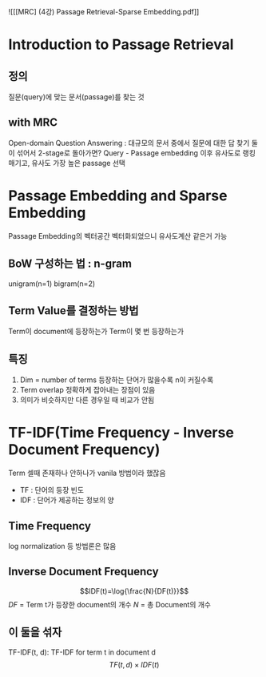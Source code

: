 ![[[MRC] (4강) Passage Retrieval-Sparse Embedding.pdf]]

# Introduction to Passage Retrieval
## 정의
질문(query)에 맞는 문서(passage)를 찾는 것

## with MRC
Open-domain Question Answering : 대규모의 문서 중에서 질문에 대한 답 찾기
둘이 섞어서 2-stage로 돌아가면?
Query - Passage embedding 이후 유사도로 랭킹 매기고, 유사도 가장 높은 passage 선택

# Passage Embedding and Sparse Embedding
Passage Embedding의 벡터공간
벡터화되었으니 유사도계산 같은거 가능

## BoW 구성하는 법 : n-gram
unigram(n=1)
bigram(n=2)
## Term Value를 결정하는 방법
Term이 document에 등장하는가
Term이 몇 번 등장하는가

## 특징
1. Dim = number of terms
   등장하는 단어가 많을수록
   n이 커질수록
2. Term overlap 정확하게 잡아내는 장점이 있음
3. 의미가 비슷하지만 다른 경우일 때 비교가 안됨
# TF-IDF(Time Frequency - Inverse Document Frequency)
Term 셀때 존재하나 안하나가 vanila 방법이라 했잖음
- TF : 단어의 등장 빈도
- IDF : 단어가 제공하는 정보의 양

## Time Frequency
log normalization 등 방법론은 많음

## Inverse Document Frequency
$$IDF(t)=\log{\frac{N}{DF(t)}}$$
$DF$ = Term t가 등장한  document의 개수
$N$ = 총 Document의 개수

## 이 둘을 섞자
TF-IDF(t, d): TF-IDF for term t in document d
$$TF(t, d)\times IDF(t)$$





